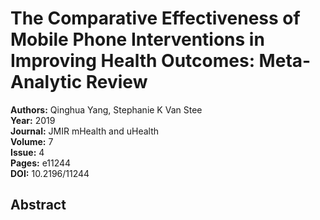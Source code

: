 # The Comparative Effectiveness of Mobile Phone Interventions in Improving Health Outcomes: Meta-Analytic Review

**Authors:** Qinghua Yang, Stephanie K Van Stee  
**Year:** 2019  
**Journal:** JMIR mHealth and uHealth  
**Volume:** 7  
**Issue:** 4  
**Pages:** e11244  
**DOI:** 10.2196/11244  

## Abstract


